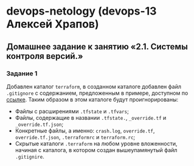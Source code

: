# devops-netology (devops-13 Алексей Храпов)
## Домашнее задание к занятию «2.1. Системы контроля версий.»
### Задание 1
Добавлен каталог `terraform`, в созданном каталоге добавлен файл `.gitignore` с содержанием, предложенным в примере, доступном по [ссылке](https://github.com/github/gitignore/blob/master/Terraform.gitignore).
Таким образом в этом каталоге будут проигнорированы:
  - Файлы с расширениями `.tfstate` и `.tfvars`;
  - Файлы, содержащие в названии `.tfstate.`, `_override.tf` и `_override.tf.json`;
  - Конкретные файлы, а именно: `crash.log`, `override.tf`, `override.tf.json`, `.terraformrc` и `terraform.rc`;
  - Скрытые каталоги `.terraform` на любом уровне вложенности, начиная с каталога, в котором создан вышеупамянутый файл `.gitignire`.

